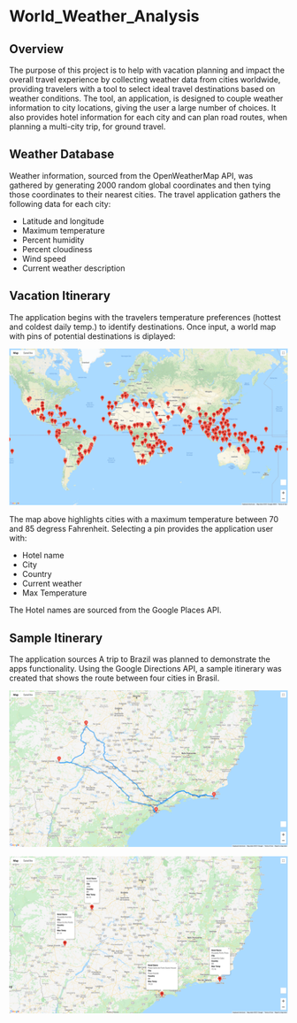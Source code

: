 # World_Weather_Analysis
## Overview
The purpose of this project is to help with vacation planning and impact the overall travel experience by collecting weather data from cities worldwide, providing travelers with a tool to select ideal travel destinations based on weather conditions. The tool, an application, is designed to couple weather information to city locations, giving the user a large number of choices. It also provides hotel information for each city and can plan road routes, when planning a multi-city trip, for ground travel.

## Weather Database
Weather information, sourced from the OpenWeatherMap API, was gathered by generating 2000 random global coordinates and then tying those coordinates to their nearest cities. The travel application gathers the following data for each city:

* Latitude and longitude
* Maximum temperature
* Percent humidity
* Percent cloudiness
* Wind speed
* Current weather description

## Vacation Itinerary
The application begins with the travelers temperature preferences (hottest and coldest daily temp.) to identify destinations. Once input, a world map with pins of potential destinations is diplayed:

![WeatherPy_Vacation](https://github.com/jp3tty/World_Weather_Analysis/blob/main/Vacation_Search/WeatherPy_vacation_map.png)

The map above highlights cities with a maximum temperature between 70 and 85 degress Fahrenheit. Selecting a pin provides the application user with:

* Hotel name
* City
* Country
* Current weather
* Max Temperature

The Hotel names are sourced from the Google Places API.

## Sample Itinerary
The application sources 
A trip to Brazil was planned to demonstrate the apps functionality. Using the Google Directions API, a sample itinerary was created that shows the route between four cities in Brasil.

![Brasil Directions](https://github.com/jp3tty/World_Weather_Analysis/blob/main/Vacation_Itinerary/WeatherPy_travel_map.PNG)

![Brasil Hotel Information](https://github.com/jp3tty/World_Weather_Analysis/blob/main/Vacation_Itinerary/WeatherPy_travel_map_markers.PNG)